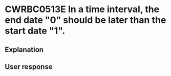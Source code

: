 # CWRBC0513E In a time interval, the end date "0" should be later than the start date "1".

## Explanation

## User response